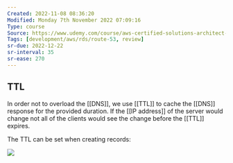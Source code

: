 ```yaml
---
Created: 2022-11-08 08:36:20
Modified: Monday 7th November 2022 07:09:16
Type: course
Source: https://www.udemy.com/course/aws-certified-solutions-architect-associate-saa-c01/?xref=E0Aed11STH4LPUQvCz0GJFABTmM=
Tags: [development/aws/rds/route-53, review]
sr-due: 2022-12-22
sr-interval: 35
sr-ease: 270
---
```


## TTL

In order not to overload the [[DNS]], we use [[TTL]] to cache the [[DNS]] response for the provided duration. If the [[IP address]] of the server would change not all of the clients would see the change before the [[TTL]] expires.

The TTL can be set when creating records:

![](2019-12-30-10-11-38.png)
